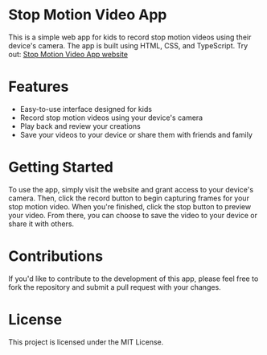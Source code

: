 # Stop Motion Video App

This is a simple web app for kids to record stop motion videos using their device's camera. The app is built using HTML, CSS, and TypeScript.
Try out: <a href="build/index.html">Stop Motion Video App website</a>
# Features

- Easy-to-use interface designed for kids
- Record stop motion videos using your device's camera
- Play back and review your creations
- Save your videos to your device or share them with friends and family

# Getting Started

To use the app, simply visit the website and grant access to your device's camera. Then, click the record button to begin capturing frames for your stop motion video. When you're finished, click the stop button to preview your video. From there, you can choose to save the video to your device or share it with others.

# Contributions

If you'd like to contribute to the development of this app, please feel free to fork the repository and submit a pull request with your changes.

# License

This project is licensed under the MIT License.
